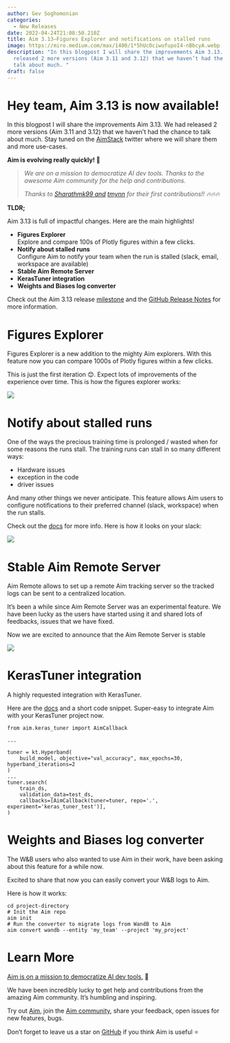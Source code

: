 ```yaml
---
author: Gev Soghomonian
categories:
  - New Releases
date: 2022-04-24T21:08:50.210Z
title: Aim 3.13–Figures Explorer and notifications on stalled runs
image: https://miro.medium.com/max/1400/1*5hUcOciwufupoI4-nBbcyA.webp
description: "In this blogpost I will share the improvements Aim 3.13. We had
  released 2 more versions (Aim 3.11 and 3.12) that we haven’t had the chance to
  talk about much. "
draft: false
---
```

# Hey team, Aim 3.13 is now available!

In this blogpost I will share the improvements Aim 3.13. We had released 2 more versions (Aim 3.11 and 3.12) that we haven’t had the chance to talk about much. Stay tuned on the [AimStack](https://twitter.com/aimstackio) twitter where we will share them and more use-cases.

**Aim is evolving really quickly! 🚀**

> *We are on a mission to democratize AI dev tools. Thanks to the awesome Aim community for the help and contributions.*
>
> *Thanks to [Sharathmk99 and](https://github.com/Sharathmk99) [tmynn](https://github.com/tmynn) for their first contributions!! 🔥🔥🔥*

**TLDR;**

Aim 3.13 is full of impactful changes. Here are the main highlights!

* **Figures Explorer**\
  Explore and compare 100s of Plotly figures within a few clicks.
* **Notify about stalled runs**\
  Configure Aim to notify your team when the run is stalled (slack, email, workspace are available)
* **Stable Aim Remote Server**
* **KerasTuner integration**
* **Weights and Biases log converter**

Check out the Aim 3.13 release [milestone](https://github.com/aimhubio/aim/issues?q=is%3Aissue+milestone%3Av3.13.0+is%3Aopen) and the [GitHub Release Notes](https://github.com/aimhubio/aim/releases/tag/v3.13.0) for more information.

# Figures Explorer

Figures Explorer is a new addition to the mighty Aim explorers. With this feature now you can compare 1000s of Plotly figures within a few clicks.

This is just the first iteration 😊. Expect lots of improvements of the experience over time. This is how the figures explorer works:

![](https://miro.medium.com/max/1400/1*WKwbKRBJPK8fErSKVItf6Q.gif)

# Notify about stalled runs

One of the ways the precious training time is prolonged / wasted when for some reasons the runs stall. The training runs can stall in so many different ways:

* Hardware issues
* exception in the code
* driver issues

And many other things we never anticipate. This feature allows Aim users to configure notifications to their preferred channel (slack, workspace) when the run stalls.

Check out the [docs](https://aimstack.readthedocs.io/en/latest/using/run_status_notifications.html#) for more info. Here is how it looks on your slack:

![](https://miro.medium.com/max/1400/1*OFZh37yiEa_vo-14gv7UFw.webp)

# Stable Aim Remote Server

Aim Remote allows to set up a remote Aim tracking server so the tracked logs can be sent to a centralized location.

It’s been a while since Aim Remote Server was an experimental feature. We have been lucky as the users have started using it and shared lots of feedbacks, issues that we have fixed.

Now we are excited to announce that the Aim Remote Server is stable

![](https://miro.medium.com/max/1400/1*zC-crWCgWncraYJFQRAd3g.webp)

# KerasTuner integration

A highly requested integration with KerasTuner.

Here are the [docs](https://aimstack.readthedocs.io/en/latest/quick_start/integrations.html#integration-with-keras-tunerhttps://aimstack.readthedocs.io/en/latest/quick_start/integrations.html#integration-with-keras-tuner) and a short code snippet. Super-easy to integrate Aim with your KerasTuner project now.

```
from aim.keras_tuner import AimCallback

...

tuner = kt.Hyperband(
    build_model, objective="val_accuracy", max_epochs=30, hyperband_iterations=2
)
...
tuner.search(
    train_ds,
    validation_data=test_ds,
    callbacks=[AimCallback(tuner=tuner, repo='.', experiment='keras_tuner_test')],
)
```

# Weights and Biases log converter

The W&B users who also wanted to use Aim in their work, have been asking about this feature for a while now.

Excited to share that now you can easily convert your W&B logs to Aim.

Here is how it works:

```
cd project-directory
# Init the Aim repo
aim init 
# Run the converter to migrate logs from WandB to Aim
aim convert wandb --entity 'my_team' --project 'my_project'
```

# Learn More

[Aim is on a mission to democratize AI dev tools.](https://aimstack.readthedocs.io/en/latest/overview.html) 🙌

We have been incredibly lucky to get help and contributions from the amazing Aim community. It’s humbling and inspiring.

Try out [Aim](https://github.com/aimhubio/aim), join the [Aim community](https://slack.aimstack.io/), share your feedback, open issues for new features, bugs.

Don’t forget to leave us a star on [GitHub](https://github.com/aimhubio/aim) if you think Aim is useful ⭐️